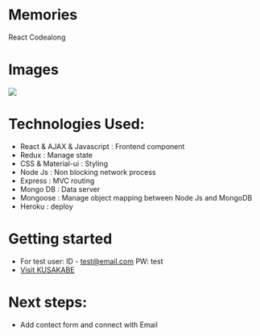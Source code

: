 # Memories

React Codealong

# Images

<img src="https://i.imgur.com/wCoNAA4.png">

# Technologies Used:

- React & AJAX & Javascript : Frontend component
- Redux : Manage state
- CSS & Material-ui : Styling
- Node Js : Non blocking network process
- Express : MVC routing
- Mongo DB : Data server
- Mongoose : Manage object mapping between Node Js and MongoDB
- Heroku : deploy

# Getting started

- For test user: ID - test@email.com PW: test
- [Visit KUSAKABE](https://memories-nj.herokuapp.com/)

# Next steps:

- Add contect form and connect with Email
